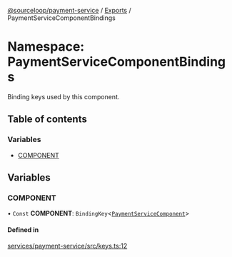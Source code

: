 [@sourceloop/payment-service](../README.md) / [Exports](../modules.md) / PaymentServiceComponentBindings

# Namespace: PaymentServiceComponentBindings

Binding keys used by this component.

## Table of contents

### Variables

- [COMPONENT](PaymentServiceComponentBindings.md#component)

## Variables

### COMPONENT

• `Const` **COMPONENT**: `BindingKey`<[`PaymentServiceComponent`](../classes/PaymentServiceComponent.md)\>

#### Defined in

[services/payment-service/src/keys.ts:12](https://github.com/sourcefuse/loopback4-microservice-catalog/blob/d35fdb3f0/services/payment-service/src/keys.ts#L12)
